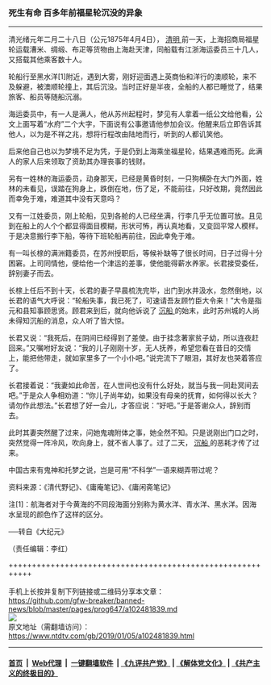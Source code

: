 ### 死生有命 百多年前福星轮沉没的异象
------------------------

<div class="post_content">
 <p>
  清光绪元年二月二十八日（公元1875年4月4日），
  <a href="https://www.ntdtv.com/gb/清明.htm">
   清明
  </a>
  前一天，上海招商局福星轮运载漕米、绸缎、布疋等货物由上海赴天津，同船载有江浙海运委员三十几人，又搭载其他乘客数十人。
 </p>
 <p>
  轮船行至黑水洋[1]附近，遇到大雾，刚好迎面遇上英商怡和洋行的澳顺轮，来不及躲避，被澳顺轮撞上，其后沉没。当时正好是半夜，全船的人都已睡觉了，结果旅客、船员等随船沉溺。
 </p>
 <p>
  海运委员中，有一人是满人，他从苏州起程时，梦见有人拿着一纸公文给他看，公文上面写着“水府”二个大字，下面说有公事邀请他参加会议。他醒来后立即告诉其他人，以为是不祥之兆，想将行程改由陆地而行，听到的人都讥笑他。
 </p>
 <p>
  后来他自己也以为梦境不足为凭，于是仍到上海乘坐福星轮，结果遇难而死。此满人的家人后来领取了资助其办理丧事的钱财。
 </p>
 <p>
  另有一姓林的海运委员，动身那天，已经是黄昏时刻，一只狗横卧在大门外面，姓林的未看见，误踏在狗身上，跌倒在地，伤了足，不能前往，只好改期，竟然因此而幸免于难，难道其中没有天意吗？
 </p>
 <p>
  又有一江姓委员，刚上轮船，见到各舱的人已经坐满，行李几乎无位置可放。且见到在船上的人个个都显得面目模糊，形状可怖，再认真地看，又变回平常人模样。于是决意搬行李下船，等待下班轮船再前往，因此幸免于难。
 </p>
 <p>
  有一叫长榇的满洲籍委员，在苏州授职后，等候补缺等了很长时间，日子过得十分困窘。上司同情他，便给他一个津运的差事，使他能得薪水养家。长君接受委任，辞别妻子而去。
 </p>
 <p>
  长榇上任后不到十天，长君的妻子早晨梳洗完毕，出门到水井汲水，忽然倒地，以长君的语气大呼说：“轮船失事，我已死了，可速请吾友顾竹臣大令来！”大令是指元和县知事顾思贤。顾君来到后，就向他诉说了
  <a href="https://www.ntdtv.com/gb/沉船.htm">
   沉船
  </a>
  的始末，此时苏州城的人尚未得知沉船的消息，众人听了皆大惊。
 </p>
 <p>
  长君又说：“我死后，在阴间已经得到了差使。由于挂念著家贫子幼，所以连夜赶回来。”又嘱咐好友说：“我的儿子刚刚十岁，无人抚养，希望您看在昔日的交情上，能把他带走，就如家里多了一个小仆吧。”说完流下了眼泪，其好友也哭着答应了。
 </p>
 <p>
  长君接着说：“我妻如此命苦，在人世间也没有什么好处，就当与我一同赴冥间去吧。”于是众人争相劝道：“你儿子尚年幼，如果没有母亲的抚育，如何得以长大？请勿作此想法。”长君想了好一会儿，才答应说：“好吧。”于是答谢众人，辞别而去。
 </p>
 <p>
  此时其妻突然醒了过来，问她鬼魂附体之事，她全然不知。只是说刚出门口之时，突然觉得一阵冷风，吹向身上，就不省人事了。过了二天，
  <a href="https://www.ntdtv.com/gb/沉船.htm">
   沉船
  </a>
  的恶耗才传了过来。
 </p>
 <p>
  中国古来有鬼神和托梦之说，岂是可用“不科学”一语来糊弄带过呢？
 </p>
 <p>
  资料来源：《清代野记》、《庸庵笔记》、《庸闲斋笔记》
 </p>
 <p>
  注[1]：航海者对于今黄海的不同段海面分别称为黄水洋、青水洋、黑水洋。因海水呈现的颜色作了这样的区分。
 </p>
 <p>
  ──转自《大纪元》
 </p>
 <p>
  （责任编辑：李红）
 </p>
 <div class="single_ad">
 </div>
</div>

+++++++++++++++++++++++++++++++++++++++++++++++++++++++++++<br/><br/>
手机上长按并复制下列链接或二维码分享本文章：<br/>
https://github.com/gfw-breaker/banned-news/blob/master/pages/prog647/a102481839.md <br/>
<a href='https://github.com/gfw-breaker/banned-news/blob/master/pages/prog647/a102481839.md'><img src='https://github.com/gfw-breaker/banned-news/blob/master/pages/prog647/a102481839.md.png'/></a> <br/>
原文地址（需翻墙访问）：https://www.ntdtv.com/gb/2019/01/05/a102481839.html


------------------------
#### [首页](https://github.com/gfw-breaker/banned-news/blob/master/README.md) &nbsp;|&nbsp; [Web代理](https://github.com/labour-camp/helloworld) &nbsp;|&nbsp; [一键翻墙软件](https://github.com/gfw-breaker/nogfw/blob/master/README.md) &nbsp;| [《九评共产党》](https://github.com/gfw-breaker/9ping.md/blob/master/README.md#九评之一评共产党是什么) | [《解体党文化》](https://github.com/gfw-breaker/jtdwh.md/blob/master/README.md) | [《共产主义的终极目的》](https://github.com/gfw-breaker/gczydzjmd.md/blob/master/README.md)

